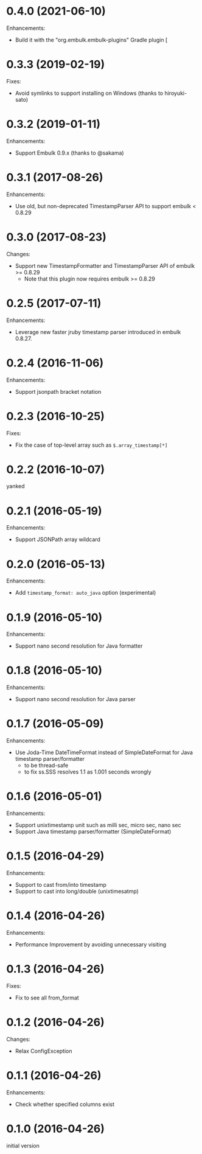 # 0.4.0 (2021-06-10)

Enhancements:

* Build it with the "org.embulk.embulk-plugins" Gradle plugin
[
# 0.3.3 (2019-02-19)

Fixes:

* Avoid symlinks to support installing on Windows (thanks to hiroyuki-sato)

# 0.3.2 (2019-01-11)

Enhancements:

* Support Embulk 0.9.x (thanks to @sakama)

# 0.3.1 (2017-08-26)

Enhancements:

* Use old, but non-deprecated TimestampParser API to support embulk < 0.8.29

# 0.3.0 (2017-08-23)

Changes:

* Support new TimestampFormatter and TimestampParser API of embulk >= 0.8.29
  * Note that this plugin now requires embulk >= 0.8.29

# 0.2.5 (2017-07-11)

Enhancements:

* Leverage new faster jruby timestamp parser introduced in embulk 0.8.27.

# 0.2.4 (2016-11-06)

Enhancements:

* Support jsonpath bracket notation

# 0.2.3 (2016-10-25)

Fixes:

* Fix the case of top-level array such as `$.array_timestamp[*]`

# 0.2.2 (2016-10-07)

yanked

# 0.2.1 (2016-05-19)

Enhancements:

* Support JSONPath array wildcard

# 0.2.0 (2016-05-13)

Enhancements:

* Add `timestamp_format: auto_java` option (experimental)

# 0.1.9 (2016-05-10)

Enhancements:

* Support nano second resolution for Java formatter

# 0.1.8 (2016-05-10)

Enhancements:

* Support nano second resolution for Java parser

# 0.1.7 (2016-05-09)

Enhancements:

* Use Joda-Time DateTimeFormat instead of SimpleDateFormat for Java timestamp parser/formatter
  * to be thread-safe
  * to fix ss.SSS resolves 1.1 as 1.001 seconds wrongly

# 0.1.6 (2016-05-01)

Enhancements:

* Support unixtimestamp unit such as milli sec, micro sec, nano sec
* Support Java timestamp parser/formatter (SimpleDateFormat)

# 0.1.5 (2016-04-29)

Enhancements:

* Support to cast from/into timestamp
* Support to cast into long/double (unixtimesatmp)

# 0.1.4 (2016-04-26)

Enhancements:

* Performance Improvement by avoiding unnecessary visiting

# 0.1.3 (2016-04-26)

Fixes:

* Fix to see all from_format

# 0.1.2 (2016-04-26)

Changes:

* Relax ConfigException

# 0.1.1 (2016-04-26)

Enhancements:

* Check whether specified columns exist

# 0.1.0 (2016-04-26)

initial version
